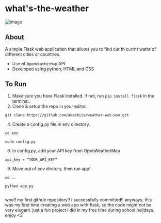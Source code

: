 # what's-the-weather
![image](https://github.com/akeshiiv/weather-web-woo/assets/144101290/8375a2de-4db8-406a-8e50-762864e6305a)

## About
A simple Flask web application that allows you to find out th currnt wathr of different cities or countries.  
-  Use of `OpenWeatherMap` API
-  Developed using python, HTML and CSS

## To Run
1.  Make sure you have Flask installed. If not, run `pip install flask` in the terminal.
2.  Clone & setup the repo in your editor.
```
git clone https://github.com/akeshiiv/weather-web-woo.git
```
4. Create a config.py file in env directory.
```
cd env
```
```
code config.py
```
6. In config.py, add your API key from OpenWeatherMap 
```
api_key = “YOUR_API_KEY”
```
9. Move out of env dirctory, then run app!
```
cd ..
```
```
python app.py
```
##
woo!! my first github repository!! i successfully committed!! anyways, this was my first time creating a web app with flask, so the code might not be very elegant. just a fun project i did in my free time during school holidays. enjoy <3
